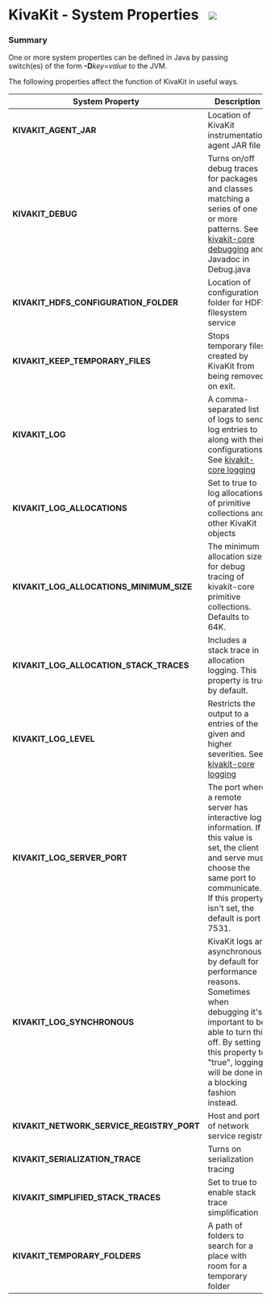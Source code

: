 # KivaKit - System Properties   ![](../../../../kivakit/http://kivakit.org/images/gears-48.png)

### Summary

One or more system properties can be defined in Java by passing switch(es) of the form **\-D***key*=*value* to the JVM.

The following properties affect the function of KivaKit in useful ways.

| System Property | Description |
|-----------------|-------------|
| **KIVAKIT_AGENT_JAR** | Location of KivaKit instrumentation agent JAR file |
| **KIVAKIT_DEBUG** | Turns on/off debug traces for packages and classes matching a series of one or more patterns. See [kivakit-core debugging](../../../../kivakit/kivakit-core/kernel/documentation/messaging-debugging.md) and Javadoc in Debug.java
| **KIVAKIT_HDFS_CONFIGURATION_FOLDER** | Location of configuration folder for HDFS filesystem service |
| **KIVAKIT_KEEP_TEMPORARY_FILES** | Stops temporary files created by KivaKit from being removed on exit. |
| **KIVAKIT_LOG** | A comma-separated list of logs to send log entries to along with their configurations. See [kivakit-core logging](../../../../kivakit/kivakit-core/kernel/documentation/logging.md) |
| **KIVAKIT_LOG_ALLOCATIONS** | Set to true to log allocations of primitive collections and other KivaKit objects |
| **KIVAKIT_LOG_ALLOCATIONS_MINIMUM_SIZE** | The minimum allocation size for debug tracing of kivakit-core primitive collections. Defaults to 64K. |
| **KIVAKIT_LOG_ALLOCATION_STACK_TRACES** | Includes a stack trace in allocation logging. This property is true by default. |
| **KIVAKIT_LOG_LEVEL** | Restricts the output to a entries of the given and higher severities. See [kivakit-core logging](../../../../kivakit/kivakit-core/kernel/documentation/logging.md) |
| **KIVAKIT_LOG_SERVER_PORT** | The port where a remote server has interactive log information. If this value is set, the client and serve must choose the same port to communicate. If this property isn't set, the default is port 7531. |
| **KIVAKIT_LOG_SYNCHRONOUS** | KivaKit logs are asynchronous by default for performance reasons. Sometimes when debugging it's important to be able to turn this off. By setting this property to "true", logging will be done in a blocking fashion instead. |
| **KIVAKIT_NETWORK_SERVICE_REGISTRY_PORT** | Host and port of network service registry |
| **KIVAKIT_SERIALIZATION_TRACE** | Turns on serialization tracing |
| **KIVAKIT_SIMPLIFIED_STACK_TRACES** | Set to true to enable stack trace simplification |
| **KIVAKIT_TEMPORARY_FOLDERS** | A path of folders to search for a place with room for a temporary folder |
